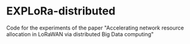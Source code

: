 # EXPLoRa-distributed
Code for the experiments of the paper "Accelerating network resource allocation in LoRaWAN via distributed Big Data computing"
